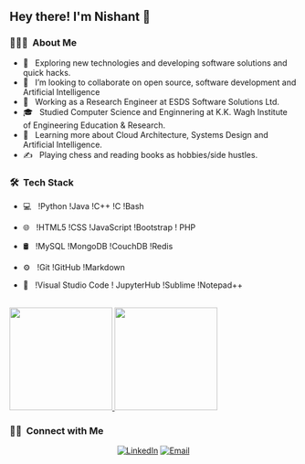 <h2> Hey there! I'm Nishant  👋</h2>

<h3> 👨🏻‍💻 &nbsp;About Me </h3>

- 🤔 &nbsp; Exploring new technologies and developing software solutions and quick hacks.
- 👯 &nbsp; I’m looking to collaborate on open source, software development and Artificial Intelligence
- 💼 &nbsp; Working as a Research Engineer at ESDS Software Solutions Ltd.
- 🎓 &nbsp; Studied Computer Science and Enginnering at K.K. Wagh Institute of Engineering Education & Research.
- 🌱 &nbsp; Learning more about Cloud Architecture, Systems Design and Artificial Intelligence.
- ✍️ &nbsp; Playing chess and reading books as hobbies/side hustles.

<h3> 🛠 &nbsp;Tech Stack</h3>

- 💻 &nbsp;
  !Python
  !Java
  !C++
  !C
  !Bash

- 🌐 &nbsp;
  !HTML5
  !CSS
  !JavaScript
  !Bootstrap
  ! PHP
  
- 🛢 &nbsp;
  !MySQL
  !MongoDB
  !CouchDB
  !Redis
  
- ⚙️ &nbsp;
  !Git
  !GitHub
  !Markdown
  
- 🔧 &nbsp;
  !Visual Studio Code
  ! JupyterHub
  !Sublime
  !Notepad++
  
<br/>

<a href="https://github.com/NISHANTSHRIVASTAV">
  <img height="180em" src="https://github-readme-stats.vercel.app/api?username=NISHANTSHRIVASTAV&theme=buefy&show_icons=true" />
  <img height="180em" src="https://github-readme-stats.vercel.app/api/top-langs/?username=NISHANTSHRIVASTAV&theme=buefy&layout=compact" />
</a>

<br/>

<h3> 🤝🏻 &nbsp;Connect with Me </h3>

<p align="center">
<a href="http://www.linkedin.com/in/nishant-shrivastav-07"><img alt="LinkedIn" src="https://img.shields.io/badge/LinkedIn-Nishant%20Santosh%20Shrivastav-blue?style=flat-square&logo=linkedin"></a>
<a href="mailto:nishantshrivastav23@gmail.com"><img alt="Email" src="https://img.shields.io/badge/Email-nishantshrivastav23@gmail.com-blue?style=flat-square&logo=gmail"></a>
</p>
